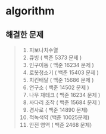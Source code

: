 # algorithm

## 해결한 문제

> 1. 피보나치수열
> 2. 큐빙 ( 백준 5373 문제 )
> 3. 인구이동 ( 백준 16234 문제 )
> 4. 로봇청소기 ( 백준 15403 문제 )
> 5. 치킨배달 ( 백준 15686 문제 )
> 6. 연구소 ( 백준 14502 문제 )
> 7. 나무 재테크 ( 백준 16234 문제 )
> 8. 사다리 조작 ( 백준 15684 문제 )
> 9. 경사로 ( 백준 14890 문제)
> 10. 적녹색약 (백준 10025문제)
> 11. 안전 영역 ( 백준 2468 문제)
